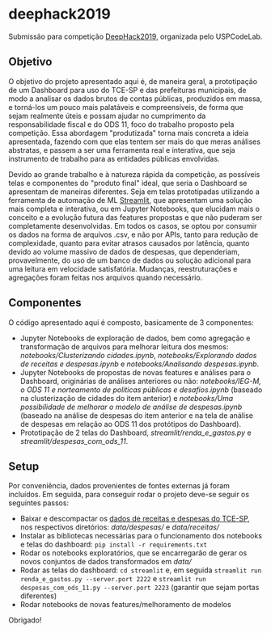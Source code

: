 # deephack2019

Submissão para competição [DeepHack2019](https://deephack.xyz/2019), organizada pelo USPCodeLab.

## Objetivo

O objetivo do projeto apresentado aqui é, de maneira geral, a prototipação de um Dashboard para uso do TCE-SP e das prefeituras municipais, de modo a analisar os dados brutos de contas públicas, produzidos em massa, e torná-los um pouco mais palatáveis e compreensíveis, de forma que sejam realmente úteis e possam ajudar no cumprimento da responsabilidade fiscal e do ODS 11, foco do trabalho proposto pela competição. Essa abordagem "produtizada" torna mais concreta a ideia apresentada, fazendo com que elas tentem ser mais do que meras análises abstratas, e passem a ser uma ferramenta real e interativa, que seja instrumento de trabalho para as entidades públicas envolvidas.

Devido ao grande trabalho e à natureza rápida da competição, as possíveis telas e componentes do "produto final" ideal, que seria o Dashboard se apresentam de maneiras diferentes. Seja em telas prototipadas utilizando a ferramenta de automação de ML [Streamlit](https://streamlit.io/), que apresentam uma solução mais completa e interativa, ou em Jupyter Notebooks, que elucidam mais o conceito e a evolução futura das features propostas e que não puderam ser completamente desenvolvidas. Em todos os casos, se optou por consumir os dados na forma de arquivos .csv, e não por APIs, tanto para redução de complexidade, quanto para evitar atrasos causados por latência, quanto devido ao volume massivo de dados de despesas, que dependeriam, provavelmente, do uso de um banco de dados ou solução adicional para uma leitura em velocidade satisfatória. Mudanças, reestruturações e agregações foram feitas nos arquivos quando necessário.

## Componentes

O código apresentado aqui é composto, basicamente de 3 componentes:

* Jupyter Notebooks de exploração de dados, bem como agregação e transformação de arquivos para melhorar leitura dos mesmos: _notebooks/Clusterizando cidades.ipynb_, _notebooks/Explorando dados de receitas e despesas.ipynb_ e _notebooks/Analisando despesas.ipynb_.
* Jupyter Notebooks de propostas de novas features e análises para o Dashboard, originárias de análises anteriores ou não: _notebooks/IEG-M, o ODS 11 e norteamento de políticas públicas e desafios.ipynb_ (baseado na clusterização de cidades do item anterior) e _notebooks/Uma possibilidade de melhorar o modelo de análise de despesas.ipynb_ (baseado na análise de despesas do item anterior e na tela de análise de despesas em relação ao ODS 11 dos protótipos do Dashboard).
* Prototipação de 2 telas do Dashboard, *streamlit/renda_e_gastos.py* e *streamlit/despesas_com_ods_11*.

## Setup

Por conveniência, dados provenientes de fontes externas já foram incluídos. Em seguida, para conseguir rodar o projeto deve-se seguir os seguintes passos:

* Baixar e descompactar os [dados de receitas e despesas do TCE-SP](https://transparencia.tce.sp.gov.br/conjunto-de-dados), nos respectivos diretórios: _data/despesas/_ e _data/receitas/_
* Instalar as bibliotecas necessárias para o funcionamento dos notebooks e telas do dashboard: `pip install -r requirements.txt`
* Rodar os notebooks exploratórios, que se encarregarão de gerar os novos conjuntos de dados transformados em _data/_
* Rodar as telas do dashboard: `cd streamlit` e, em seguida `streamlit run renda_e_gastos.py --server.port 2222` e `streamlit run despesas_com_ods_11.py --server.port 2223` (garantir que sejam portas diferentes)
* Rodar notebooks de novas features/melhoramento de modelos

Obrigado!
